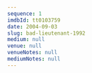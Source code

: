 ```yaml
---
sequence: 1
imdbId: tt0103759
date: 2004-09-03
slug: bad-lieutenant-1992
medium: null
venue: null
venueNotes: null
mediumNotes: null
---
```


